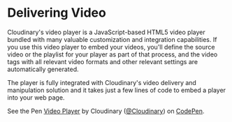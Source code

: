 # Delivering Video

Cloudinary's video player is a JavaScript-based HTML5 video player bundled with many valuable customization and integration capabilities. If you use this video player to embed your videos, you'll define the source video or the playlist for your player as part of that process, and the video tags with all relevant video formats and other relevant settings are automatically generated. 

The player is fully integrated with Cloudinary's video delivery and manipulation solution and it takes just a few lines of code to embed a player into your web page.

<p data-height="513" data-theme-id="0" data-slug-hash="zReogv" data-default-tab="html,result" data-user="Cloudinary" data-embed-version="2" data-pen-title="Video Player" class="codepen">See the Pen <a href="https://codepen.io/team/Cloudinary/pen/zReogv/">Video Player</a> by Cloudinary (<a href="https://codepen.io/Cloudinary">@Cloudinary</a>) on <a href="https://codepen.io">CodePen</a>.</p>
<script async src="https://static.codepen.io/assets/embed/ei.js"></script>

